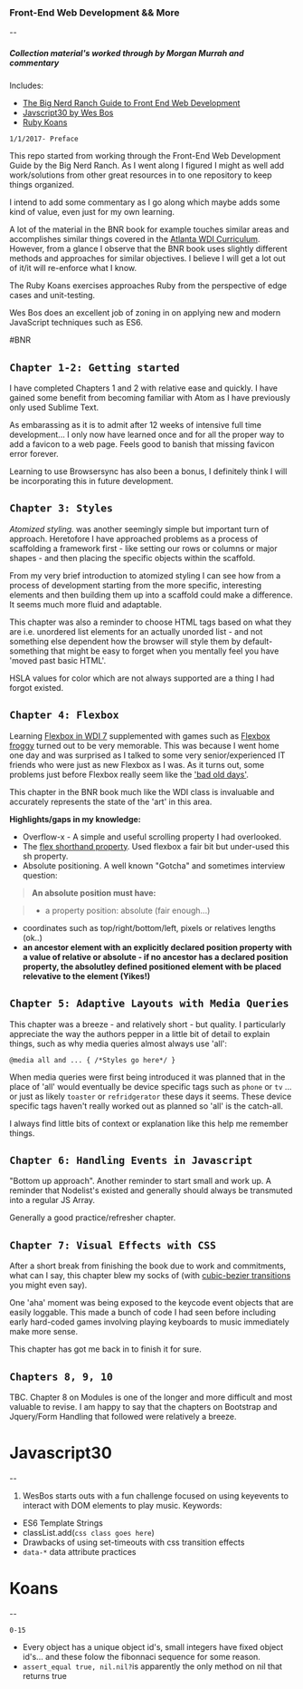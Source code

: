 ### Front-End Web Development && More 
--

##### Collection material's worked through by Morgan Murrah and commentary

Includes:

* [The Big Nerd Ranch Guide to Front End Web Development](https://www.bignerdranch.com/books/front-end-web-development/)
* [Javscript30 by Wes Bos](https://javascript30.com/)
* [Ruby Koans](http://rubykoans.com/)
  


`1/1/2017- Preface`

This repo started from working through the Front-End Web Development Guide by the Big Nerd Ranch. As I went along I figured I might as well add work/solutions from other great resources in to one repository to keep things organized. 

I intend to add some commentary as I go along which maybe adds some kind of value, even just for my own learning. 

A lot of the material in the BNR book for example touches similar areas and accomplishes similar things covered in the [Atlanta WDI Curriculum](https://github.com/ATL-WDI-Curriculum).
However, from a glance I observe that the BNR book uses slightly different methods and approaches for similar objectives. I believe I will get a lot out of it/it will re-enforce what I know.

The Ruby Koans exercises approaches Ruby from the perspective of edge cases and unit-testing.

Wes Bos does an excellent job of zoning in on applying new and modern JavaScript techniques such as ES6.

#BNR

`Chapter 1-2: Getting started`
--
I have completed Chapters 1 and 2 with relative ease and quickly. I have gained some benefit from becoming familiar with Atom as I have previously only used Sublime Text. 

As embarassing as it is to admit after 12 weeks of intensive full time development... I only now have learned once and for all the proper way to add a favicon to a web page. Feels good to banish that missing favicon error forever.

Learning to use Browsersync has also been a bonus, I definitely think I will be incorporating this in future development.

`Chapter 3: Styles`
--
*Atomized styling.* was another seemingly simple but important turn of approach. Heretofore I have approached problems as a process of scaffolding a framework first - like setting our rows or columns or major shapes - and then placing the specific objects within the scaffold.

From my very brief introduction to atomized styling I can see how from a process of development starting from the more specific, interesting elements and then building them up into a scaffold could make a difference. It seems much more fluid and adaptable.

This chapter was also a reminder to choose HTML tags based on what they are i.e. unordered list elements for an actually unorded list - and not something else dependent how the browser will style them by default- something that might be easy to forget when you mentally feel you have 'moved past basic HTML'. 

HSLA values for color which are not always supported are a thing I had forgot existed. 

`Chapter 4: Flexbox`
--
Learning [Flexbox in WDI 7](https://github.com/ATL-WDI-Curriculum/css-flexbox) supplemented with games such as [Flexbox froggy](http://flexboxfroggy.com/) turned out to be very memorable. This was because I went home one day and  was surprised as I talked to some very senior/experienced IT friends who were just as new Flexbox as I was. As it turns out, some problems just before Flexbox really seem like the ['bad old days'](https://github.com/philipwalton/solved-by-flexbox).

This chapter in the BNR book much like the WDI class is invaluable and accurately represents the state of the 'art' in this area.

**Highlights/gaps in my knowledge:**

* Overflow-x - A simple and useful scrolling property I had overlooked.
* The [flex shorthand property](https://developer.mozilla.org/en-US/docs/Web/CSS/flex). Used flexbox a fair bit but under-used this sh property.
* Absolute positioning. A well known "Gotcha" and sometimes interview question:

> **An absolute position must have:**

>* a property position: absolute (fair enough...)
* coordinates such as top/right/bottom/left, pixels or relatives lengths (ok..)
* **an ancestor element with an explicitly declared position property with a value of relative or absolute - if no ancestor has a declared position property, the absolutley defined positioned element with be placed relevative to the <html> element (Yikes!)**

`Chapter 5: Adaptive Layouts with Media Queries`
--

This chapter was a breeze - and relatively short - but quality. I particularly appreciate the way the authors pepper in a little bit of detail to explain things, such as why media queries almost always use 'all':

`@media all and ... {
	/*Styles go here*/
}`

When media queries were first being introduced it was planned that in the place of 'all' would eventually be device specific tags such as `phone` or `tv` ...  or just as likely `toaster` or `refridgerator` these days it seems. These device specific tags haven't really worked out as planned so 'all' is the catch-all.

I always find little bits of context or explanation like this help me remember things.

`Chapter 6: Handling Events in Javascript`
--

"Bottom up approach". Another reminder to start small and work up. A reminder that Nodelist's existed and generally should always be transmuted into a regular JS Array. 

Generally a good practice/refresher chapter.

`Chapter 7: Visual Effects with CSS`
--
After a short break from finishing the book due to work and commitments, what can I say, this chapter blew my socks of (with [cubic-bezier transitions](http://cubic-bezier.com/#.17,.67,.83,.67) you might even say).

One 'aha' moment was being exposed to the keycode event objects that are easily loggable. This made a bunch of code I had seen before including early hard-coded games involving playing keyboards to music immediately make more sense.

This chapter has got me back in to finish it for sure.

`Chapters 8, 9, 10`
--
TBC. Chapter 8 on Modules is one of the longer and more difficult and most valuable to revise. I am happy to say that the chapters on Bootstrap and Jquery/Form Handling that followed were relatively a breeze. 


# Javascript30
--

1. WesBos starts outs with a fun challenge focused on using keyevents to interact with DOM elements to play music. Keywords:
 * ES6 Template Strings
 * classList.add(`css class goes here`)
 * Drawbacks of using set-timeouts with css transition effects
 * `data-*` data attribute practices


# Koans
--

`0-15`

* Every object has a unique object id's, small integers have fixed object id's... and these folow the fibonnaci sequence for some reason. 
* `assert_equal true, nil.nil?`is apparently the only method on nil that returns true